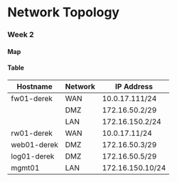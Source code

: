 # Network Topology

### Week 2 

#### Map





#### Table 

| Hostname    | Network | IP Address       |
| ----------- | ------- | ---------------- |
| fw01-derek  | WAN     | 10.0.17.111/24   |
|             | DMZ     | 172.16.50.2/29   |
|             | LAN     | 172.16.150.2/24  |
| rw01-derek  | WAN     | 10.0.17.11/24    |
| web01-derek | DMZ     | 172.16.50.3/29   |
| log01-derek | DMZ     | 172.16.50.5/29   |
| mgmt01      | LAN     | 172.16.150.10/24 |


